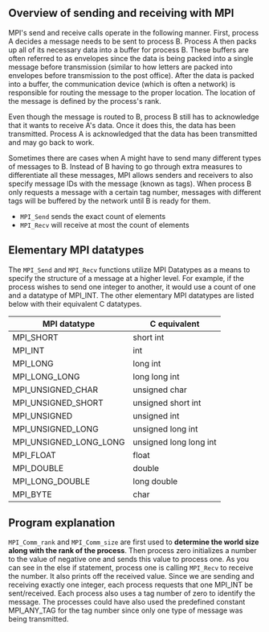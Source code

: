 ## Overview of sending and receiving with MPI

MPI's send and receive calls operate in the following manner. First, process A decides a message needs to be sent to process B. Process A then packs up all of its necessary data into a buffer for process B. These buffers are often referred to as envelopes since the data is being packed into a single message before transmission (similar to how letters are packed into envelopes before transmission to the post office). After the data is packed into a buffer, the communication device (which is often a network) is responsible for routing the message to the proper location. The location of the message is defined by the process's rank.

Even though the message is routed to B, process B still has to acknowledge that it wants to receive A's data. Once it does this, the data has been transmitted. Process A is acknowledged that the data has been transmitted and may go back to work.

Sometimes there are cases when A might have to send many different types of messages to B. Instead of B having to go through extra measures to differentiate all these messages, MPI allows senders and receivers to also specify message IDs with the message (known as tags). When process B only requests a message with a certain tag number, messages with different tags will be buffered by the network until B is ready for them.

+ `MPI_Send` sends the exact count of elements
+ `MPI_Recv` will receive at most the count of elements

## Elementary MPI datatypes
The `MPI_Send` and `MPI_Recv` functions utilize MPI Datatypes as a means to specify the structure of a message at a higher level. For example, if the process wishes to send one integer to another, it would use a count of one and a datatype of MPI_INT. The other elementary MPI datatypes are listed below with their equivalent C datatypes.

| MPI datatype           | C equivalent           |
|------------------------|------------------------|
| MPI_SHORT	             | short int              |
| MPI_INT                | int                    |
| MPI_LONG               | long int               |
| MPI_LONG_LONG          | long long int          |
| MPI_UNSIGNED_CHAR      | unsigned char          |
| MPI_UNSIGNED_SHORT     | unsigned short int     |
| MPI_UNSIGNED           | unsigned int           |
| MPI_UNSIGNED_LONG      | unsigned long int      |
| MPI_UNSIGNED_LONG_LONG | unsigned long long int |
| MPI_FLOAT              | float                  |
| MPI_DOUBLE             | double                 |
| MPI_LONG_DOUBLE        | long double            |
| MPI_BYTE               | char                   |

## Program explanation

`MPI_Comm_rank` and `MPI_Comm_size` are first used to **determine the world size along with the rank of the process**. Then process zero initializes a number to the value of negative one and sends this value to process one. As you can see in the else if statement, process one is calling `MPI_Recv` to receive the number. It also prints off the received value. Since we are sending and receiving exactly one integer, each process requests that one MPI_INT be sent/received. Each process also uses a tag number of zero to identify the message. The processes could have also used the predefined constant MPI_ANY_TAG for the tag number since only one type of message was being transmitted.
